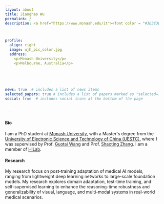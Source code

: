 ```yaml
---
layout: about
title: Jianghao Wu
permalink: /
description: <a href="https://www.monash.edu/it"><font color = "#3E3E3E">  </font></a> <a href="https://www.monash.edu/"><font color = "#3E3E3E">Monash University</font></a> <br> <br><a href="https://www.google.com/maps/place/Woodside+Building+for+Technology+and+Design/@-37.9096154,145.1352838,902m/data=!3m2!1e3!4b1!4m6!3m5!1s0x6ad66b7b5148f6f3:0x389a5526496c59a0!8m2!3d-37.9096154!4d145.1352838!16s%2Fg%2F11h8d4fls6?entry=ttu&g_ep=EgoyMDI1MTAwMS4wIKXMDSoASAFQAw%3D%3D"><font color = "#3E3E3E"> 20 Exhibition Walk, Clayton, Melbourne, Victoria 3168, Australia </font></a><br>  <a> <i class="fa fa-envelope" style="font-size:12px;color:#BB0A21">    &nbsp;</i><a href="mailto:jianghao.wu@monash.edu">jianghao.wu@monash.edu</a></a>



profile:
  align: right
  image: wjh_pic_color.jpg
  address: 
    <p>Monash University</p>
    <p>Melbourne, Australia</p>
    

 


news: true  # includes a list of news items
selected_papers: true # includes a list of papers marked as "selected={true}"
social: true  # includes social icons at the bottom of the page


---
```


#### Bio

I am a PhD student at [Monash University](https://www.monash.edu/), with a Master's degree from the [University of Electronic Science and Technology of China (UESTC)](https://www.uestc.edu.cn/), where I was supervised by Prof. [Guotai Wang](https://scholar.google.com.hk/citations?user=Z2sFN4EAAAAJ&hl=en) and Prof. [Shaoting Zhang](https://scholar.google.com.hk/citations?user=oiBMWK4AAAAJ&hl=en). I am a member of [HiLab](https://hilab.uestc.edu.cn/). 


#### Research
My research focus on post-training adaptation of medical AI models, ranging from lightweight deep learning networks to large-scale foundation models. My research explores domain adaptation, test-time training, and self-supervised learning to enhance the reasoning-time robustness and generalizability of visual, language, and multi-modal systems in real-world medical scenarios.


